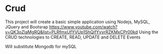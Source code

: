 # Crud

This project will create a basic simple application using Nodejs, MySQL, JQuery and Bootsrap
https://www.youtube.com/watch?v=QK3oZlaMgRQ&list=PLRfmxUfYVUp1ShQifYvvrRZKMxCPr00kd
Using the CRUD technologies to CREATE, READ, UPDATE and DELETE Events

Will substitute Mongodb for mySQL 
